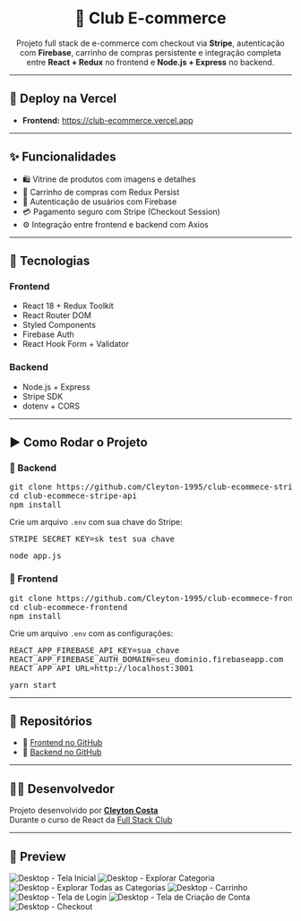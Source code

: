 <h1 align="center">🛒 Club E-commerce</h1>

<p align="center">
  Projeto full stack de e-commerce com checkout via <strong>Stripe</strong>, autenticação com <strong>Firebase</strong>, carrinho de compras persistente e integração completa entre <strong>React + Redux</strong> no frontend e <strong>Node.js + Express</strong> no backend.
</p>

<hr />

<h2>🚀 Deploy na Vercel</h2>
<ul>
  <li><strong>Frontend:</strong> <a href="https://club-ecommece-frontend.vercel.app" target="_blank">https://club-ecommerce.vercel.app</a></li>
</ul>

<hr />

<h2>✨ Funcionalidades</h2>
<ul>
  <li>🛍️ Vitrine de produtos com imagens e detalhes</li>
  <li>🛒 Carrinho de compras com Redux Persist</li>
  <li>🔐 Autenticação de usuários com Firebase</li>
  <li>💳 Pagamento seguro com Stripe (Checkout Session)</li>
  <li>⚙️ Integração entre frontend e backend com Axios</li>
</ul>

<hr />

<h2>🧰 Tecnologias</h2>

<h3>Frontend</h3>
<ul>
  <li>React 18 + Redux Toolkit</li>
  <li>React Router DOM</li>
  <li>Styled Components</li>
  <li>Firebase Auth</li>
  <li>React Hook Form + Validator</li>
</ul>

<h3>Backend</h3>
<ul>
  <li>Node.js + Express</li>
  <li>Stripe SDK</li>
  <li>dotenv + CORS</li>
</ul>

<hr />

<h2>▶️ Como Rodar o Projeto</h2>

<h3>🔹 Backend</h3>

<pre>
git clone https://github.com/Cleyton-1995/club-ecommece-stripe-api
cd club-ecommece-stripe-api
npm install
</pre>

<p>Crie um arquivo <code>.env</code> com sua chave do Stripe:</p>
<pre>
STRIPE_SECRET_KEY=sk_test_sua_chave
</pre>

<pre>
node app.js
</pre>

<h3>🔹 Frontend</h3>

<pre>
git clone https://github.com/Cleyton-1995/club-ecommece-frontend
cd club-ecommece-frontend
npm install
</pre>

<p>Crie um arquivo <code>.env</code> com as configurações:</p>
<pre>
REACT_APP_FIREBASE_API_KEY=sua_chave
REACT_APP_FIREBASE_AUTH_DOMAIN=seu_dominio.firebaseapp.com
REACT_APP_API_URL=http://localhost:3001
</pre>

<pre>
yarn start
</pre>

<hr />

<h2>📁 Repositórios</h2>
<ul>
  <li>🧩 <a href="https://github.com/Cleyton-1995/club-ecommece-frontend" target="_blank">Frontend no GitHub</a></li>
  <li>🔌 <a href="https://github.com/Cleyton-1995/club-ecommece-stripe-api" target="_blank">Backend no GitHub</a></li>
</ul>

<hr />

<h2>🧑‍💻 Desenvolvedor</h2>
<p>
  Projeto desenvolvido por <strong><a href="https://github.com/Cleyton-1995" target="_blank">Cleyton Costa</a></strong><br />
  Durante o curso de React da <a href="https://fullstackclub.com.br" target="_blank">Full Stack Club</a>
</p>

<hr />

<h2>📸 Preview</h2>

![Desktop - Tela Inicial](https://github.com/user-attachments/assets/8de4a499-ac56-4980-9326-18683eb1a143)
![Desktop - Explorar Categoria](https://github.com/user-attachments/assets/883ab84d-8c10-473b-9400-fb6a9acb999e)
![Desktop - Explorar Todas as Categorias](https://github.com/user-attachments/assets/a3d37b09-fa80-4bdd-b012-9aeb0fce213c)
![Desktop - Carrinho](https://github.com/user-attachments/assets/a602e8da-8e3c-49a7-b31b-e2188a0e50ca)
![Desktop - Tela de Login](https://github.com/user-attachments/assets/3361224b-1fad-4e38-9f4f-aecfdc658386)
![Desktop - Tela de Criação de Conta](https://github.com/user-attachments/assets/fbc54503-1576-4b66-ab2a-f7748541a1f1)
![Desktop - Checkout](https://github.com/user-attachments/assets/b748a919-f015-43dd-bf96-88456af75286)








